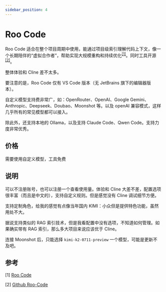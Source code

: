 ```yaml
---
sidebar_position: 4
---
```


# Roo Code

Roo Code 适合在整个项目周期中使用，能通过项目级索引理解代码上下文，像一个长期陪伴的“虚拟合作者”，帮助实现大规模重构和持续优化<sup>[[1]](#参考)</sup>。同时工具开源<sup>[[2]](#参考)</sup>。

整体体验和 Cline 差不太多。

要注意的是，Roo Code 仅有 VS Code 版本（无 JetBrains 旗下的编辑器版本）。

自定义模型支持费非常广，如：OpenRouter、OpenAI、Google Gemini、Anthropic、Deepseek、Doubao、Moonshot 等。以及 openAI 兼容模式，这样几乎所有的常见模型都可以接入。

除此外，还支持本地的 Ollama，以及支持 Claude Code、Qwen Code。支持力度非常优秀。

## 价格

需要使用自定义模型，工具免费 

## 说明

可以不注册账号，也可以注册一个查看使用量。体验和 Cline 大差不差，配置选项很丰富（而且是中文的），支持自定义规则。但是感觉没有 Cline 调试细节方便。

支持定制角色，给我的感觉有点像当年国内 KIMI：小众但是提供特色功能，虽然用处不大。

据说支持类似的 RAG 索引技术，但是我看配置中没有选项，不知道如何管理。如果确实带有 RAG 索引，那么多大项目来说应该优于 Cline。

连接 Moonshot 后，只能选择 `kimi-k2-0711-preview` 一个模型，可能是更新不及吧。

## 参考

[1]&nbsp;[Roo Code](https://roocode.com)

[2]&nbsp;[Github Roo-Code](https://github.com/RooCodeInc/Roo-Code)

